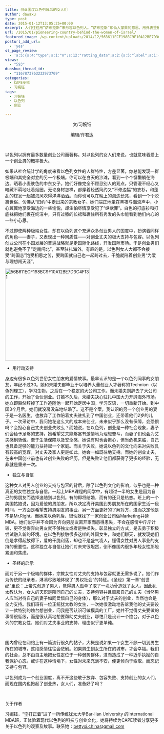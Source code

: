 ```yaml
---
title: 创业国度以色列背后的女人们
author: dawaxu
type: post
date: 2015-01-12T13:05:25+00:00
excerpt: 人们往往用“萨布拉斯”来形容以色列人。“萨布拉斯”即仙人掌果的意思，用外表坚硬带刺，但内心甜蜜的仙人掌果来形容以色列人，尤其是以色列女人的性格，可以说是再恰当不过了。正是这样独立自信，敢闯敢拼的以色列女人，成为这个创业国度的一道靓丽的风景。
url: /2015/01/pioneering-country-behind-the-women-of-israel/
featured_image: /wp-content/uploads/2014/12/56B611ECF198BC9F10A12BE7D3C4F131-278x3001.jpg
posturl_add_url:
  - 'yes'
st_page_review:
  - 'a:5:{s:4:"type";s:1:"n";s:12:"ratting_data";a:2:{s:5:"label";a:1:{i:0;s:0:"";}s:5:"score";a:1:{i:0;s:1:"0";}}s:7:"postion";s:2:"tl";s:5:"title";s:0:"";s:11:"score_label";s:0:"";}'
views:
  - "593"
duoshuo_thread_id:
  - "1167873763232973709"
categories:
  - CAPE专栏
  - 习婉钰
tags:
  - 习婉钰
  - 以色列
  - 创业

---
```

<p style="text-align: center;">
  文/习婉钰
</p>

<p style="text-align: center;">
  编辑/许君达
</p>

&nbsp;

以色列以拥有最多数量创业公司而著称。对以色列的女人们来说，也就意味着爱上一个创业男的概率极大。

如果从社会统计学的角度来看以色列女性的人群特性，方差显著，你总能发现一群极端和其完全对立的另一个极端。你可以在白天的沙滩，看到一个个慵懒躺在海边、晒着小麦肤色的中东女子。她们好像完全不顾忌别人的观点，只管漫不经心又暗藏不羁地吐着烟圈。无论身材怎样，都穿着轻透简约又“不修边幅”的衣衫，和蓬乱的棕发一起被海风吹得洋洋洒洒。而你也可以在晚上的海边长凳，看到一个个脱离世俗、仿佛从“旧约”中走出来的宗教女子。她们端正地坐在黑夜与海浪声中，小心翼翼地享受海边的一些愉悦，却生怕尽情享受犯了“纵欲罪”。白色的打底衫和打底袜把她们裹在纯洁中，只有过膝的长裙和裹住所有秀发的头巾能看到他们内心的一些小心思。

不过即使两种极端女性，却在以色列这个充满众多创业男人的国度中，扮演着同样的角色——妻子，又表现出一种同质性——对创业丈夫的极大支持与包容。以色列创业公司在小国发展的普遍战略就是走国际化路线，开发国际市场。于是创业男们就也避免不了“走南闯北”，甚至驻扎海外。有趣的是，以色列女人大都不会接受“跨国恋”饱受相思之苦，要跨国就自己也一起跨过去，干脆就陪着创业男“为爱与理想闯天涯”。

[<img class="alignnone size-medium wp-image-9977" src="http://hicape.com/wp-content/uploads/2014/12/56B611ECF198BC9F10A12BE7D3C4F131-278x300.jpg" alt="56B611ECF198BC9F10A12BE7D3C4F131" width="278" height="300" srcset="http://hicape.com/wp-content/uploads/2014/12/56B611ECF198BC9F10A12BE7D3C4F131-278x300.jpg 278w, http://hicape.com/wp-content/uploads/2014/12/56B611ECF198BC9F10A12BE7D3C4F131.jpg 634w" sizes="(max-width: 278px) 100vw, 278px" />][1]

  * 用行动支持

身边有很多以色列世俗女性朋友的爱情故事。最早认识的是一个以色列同事的女朋友，年纪不过30。她和未婚夫都毕业于以培养大量创业人才著称的Technion（以色列理工），学习生物，之后在一个稳定的大公司工作。而未婚夫则辞去了大公司的工作，开始了合伙创业。订婚不久后，未婚夫决心驻扎中国大力开辟海外市场。她立即毅然辞掉了工作追随他一起开始定居中国，学习汉语，一切重新开始。到中国3个月后，她们就没房没车地结婚了。这不是个案，我认识的另一个创业男的妻子是一名医生，也放弃了工作陪着丈夫驻扎到了中国创业，还带着他们2岁的儿子。一次采访中，我问她花这么大的成本来创业，未来似乎那么没有保障，会恐惧吗？会担心自己丈夫创业失败么？而她说，在以色列，创业是一种社会现象，妻子们会给予足够的支持，她希望丈夫能够富有激情地为理想奋斗，而妻子们也会为丈夫感到骄傲。至于生活保障以及安全感，她说有时也会担心，但当危机来临，自己也具备足够的能力扶持起一个家庭。而关于失败，她说以色列的文化向来对失败具有较高的宽容，对丈夫及家人更是如此，她会一如既往地支持。而她的创业丈夫，在来中国创业前也有过创业失败的经历，但是失败让他们都获得了更多的经验，无非就是重来一次。

  * 独立与自信

这种女人对男人创业的支持与包容的背后，除了以色列文化的影响，似乎也是一种真正的女性独立与自信。一起上MBA课程的同学中，有超过一半的女生是因为自己的男朋友而选择追随到以色列。有的即将结婚，而有的还只是热恋。班上的一个美国姑娘说，因为爱他的男朋友，所以决定离开美国到男朋友所在的国家生活一段时间，一方面是希望支持男朋友的事业，另一方面更好的了解对方，进而决定他是不是Mr.Right。而她来以色列后，很快就找了一家创业公司做Marketing并读MBA。她们似乎并不会因为奔向男朋友离开家而患得患失，不会在感情中斤斤计较，更不觉得奔向男友就不够独立或者是种损失。彰显独立的方式，是去勇于积极尝试融入新的环境。在以色列接触很多这样的外国女生，和她们聊天，就发现她们倒是拿得起放得下，爱的干脆利落，却也不是盛气凌人，懂得女性对男人事业的支持的重要性。这种独立与自信让她们对未来很坦然，倒不像国内很多年轻女性那般紧迫和焦虑。

  * 圣经的启示

而对于另一个极端的群体，宗教女性对丈夫的支持与包容就更无需多说了。她们作为传统的继承者，淋漓尽致地体现了“男权社会”的特征。《圣经》第一章“创世纪”里说：上帝先创造了男人，觉得男人孤单了取了一块肋骨造就了女人。因此犹太教认为，女人的天职是陪同自己的丈夫，支持包容并且顺服自己的丈夫（当然男人应当对待自己的妻子如同爱惜自己的身体），那么对于丈夫的创业，当然也会是全力支持。我们班有一位正统犹太教的女生，一次她很激动地告诉我他的丈夫要设计一款特别的烛台想创业，问我是否认识可做模具的工厂。她并不觉得丈夫要做的事情很低级，而是很认真地想要帮助丈夫创业，哪怕只是设计一个烛台。对于以色列的宗教女性，她们对丈夫事业的支持，理由似乎更单纯。

&nbsp;

国内曾经在网络上有一篇流行很久的帖子，大概是说如果一个女生不顾一切到男生所在的城市，这段感情往往会悲剧。如果男生到女生所在的城市，才会幸福。我们的社会，总不由自主地把女性定位于一种弱势群体，进而造成了一种近乎执拗的自我保护心态。或许在这种情境下，女性对未来充满不安，便更倾向于索取，而忘记支持与包容。

以色列成为一个创业国度，离不开这些敢于放弃、包容失败、支持创业的女人们。而现在国内也掀起了创业热，女人们，准备好了吗？

&nbsp;

关于作者

习婉钰，“歪打正着”进了一所传统犹太大学Bar-Ilan University 的International MBA班，正体验着现代以色列的科技与创业文化，她将持续为CAPE读者分享更多关于以色列的观察及故事。联系她：bettyxi.china@gmail.com

 [1]: http://hicape.com/wp-content/uploads/2014/12/56B611ECF198BC9F10A12BE7D3C4F131.jpg